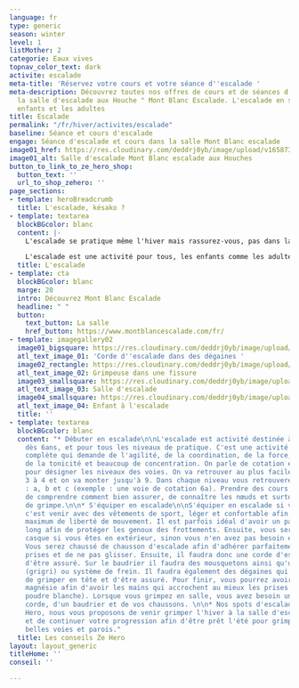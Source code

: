 ```yaml
---
language: fr
type: generic
season: winter
level: 1
listMother: 2
categorie: Eaux vives
topnav_color_text: dark
activite: escalade
meta-title: 'Réservez votre cours et votre séance d''escalade '
meta-description: Découvrez toutes nos offres de cours et de séances d'escalade avec
  la salle d'escalade aux Houche " Mont Blanc Escalade. L'escalade en salle pour les
  enfants et les adultes
title: Escalade
permalink: "/fr/hiver/activites/escalade"
baseline: Séance et cours d'escalade
engage: Séance d'escalade et cours dans la salle Mont Blanc escalade
image01_href: https://res.cloudinary.com/deddrj0yb/image/upload/v1658735990/website/Mont%20Blanc%20Escalade/IMG_8723.jpg
image01_alt: Salle d'escalade Mont Blanc escalade aux Houches
button_to_link_to_ze_hero_shop:
  button_text: ''
  url_to_shop_zehero: ''
page_sections:
- template: heroBreadcrumb
  title: L'escalade, késako ?
- template: textarea
  blockBGcolor: blanc
  content: |-
    L'escalade se pratique même l'hiver mais rassurez-vous, pas dans la neige. L'hiver on ira grimper beaucoup en salle ou alors sen extérieur au sud de la France sur des parois bien exposées sud. En salle on va retrouver l'escalade en voie, vous allez être assuré par une personne, les dégaines sont déjà posées, il vous faut votre corde et votre baudrier. Les voies vont jusqu'à 10m ou 15m. Il existe également des voies avec un auto-assurage, vous n'avez pas besoin d'être assuré et d'avoir une corde. Vous retrouverez également l'escalade en bloc. Cette pratique ne nécessite pas de matériel, seulement les chaussons puisque vous grimpez des petites voies jusqu'à 3/4m en vertical et certaines seront horizontales. En nature vous pourrez également trouver des spots de bloc mais surtout grimper des voies en nature dans des cadres magnifiques.

    L'escalade est une activité pour tous, les enfants comme les adultes et elle est ouverte à tout le monde. Pour ceux qu'ils veulent s'initier à cette pratique, un guide ou un professeur vous accompagnera avec le matériel nécessaire et vous expliquera comment assurer et bien grimper.
  title: L'escalade
- template: cta
  blockBGcolor: blanc
  marge: 20
  intro: Découvrez Mont Blanc Escalade
  headline: " "
  button:
    text_button: La salle
    href_button: https://www.montblancescalade.com/fr/
- template: imagegallery02
  image01_bigsquare: https://res.cloudinary.com/deddrj0yb/image/upload/v1655278285/website/escalade/brook-anderson-gTQbZXL417Q-unsplash.jpg
  atl_text_image_01: 'Corde d''escalade dans des dégaines '
  image02_rectangle: https://res.cloudinary.com/deddrj0yb/image/upload/v1655278364/website/escalade/tommy-lisbin-g5F4ZzeNEgY-unsplash.jpg
  atl_text_image_02: Grimpeuse dans une fissure
  image03_smallsquare: https://res.cloudinary.com/deddrj0yb/image/upload/v1655278424/website/escalade/jonathan-j-castellon-FHNgTEuxyJA-unsplash.jpg
  atl_text_image_03: Salle d'escalade
  image04_smallsquare: https://res.cloudinary.com/deddrj0yb/image/upload/v1654065065/website/Mont%20Blanc%20Escalade/rachel-GGlz-QSvL38-unsplash.jpg
  atl_text_image_04: Enfant à l'escalade
  title: ''
- template: textarea
  blockBGcolor: blanc
  content: "* Débuter en escalade\n\nL'escalade est activité destinée à tout le monde
    dès 6ans, et pour tous les niveaux de pratique. C'est une activité physique très
    complète qui demande de l'agilité, de la coordination, de la force, de la souplesse,
    de la tonicité et beaucoup de concentration. On parle de cotation en escalade
    pour désigner les niveaux des voies. On va retrouver au plus facile le niveau
    3 à 4 et on va monter jusqu'à 9. Dans chaque niveau vous retrouverez des sous-niveaux
    : a, b et c (exemple : une voie de cotation 6a). Prendre des cours vous permettra
    de comprendre comment bien assurer, de connaître les nœuds et surtout la technique
    de grimpe.\n\n* S'équiper en escalade\n\nS'équiper en escalade si vous débutez
    c'est venir avec des vêtements de sport, léger et confortable afin d'avoir un
    maximum de liberté de mouvement. Il est parfois idéal d'avoir un pantalon ou short
    long afin de protéger les genoux des frottements. Ensuite, vous serez équipé d'un
    casque si vous êtes en extérieur, sinon vous n'en avez pas besoin et d'un baudrier.
    Vous serez chaussé de chausson d'escalade afin d'adhérer parfaitement sur les
    prises et de ne pas glisser. Ensuite, il faudra donc une corde d'escalade afin
    d'être assuré. Sur le baudrier il faudra des mousquetons ainsi qu'un descendeur
    (grigri) ou système de frein. Il faudra également des dégaines qui permettent
    de grimper en tête et d'être assuré. Pour finir, vous pourrez avoir besoin de
    magnésie afin d'avoir les mains qui accrochent au mieux les prises (c'est une
    poudre blanche). Lorsque vous grimpez en salle, vous avez besoin uniquement d'une
    corde, d'un baudrier et de vos chaussons. \n\n* Nos spots d'escalade\n\nChez Ze
    Hero, nous vous proposons de venir grimper l'hiver à la salle d'escalade des Houches
    et de continuer votre progression afin d'être prêt l'été pour grimper les plus
    belles voies et parois."
  title: Les conseils Ze Hero
layout: layout_generic
titleHome: ''
conseil: ''

---
```

